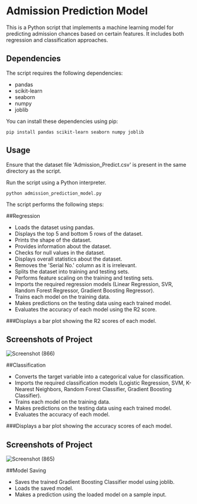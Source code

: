 # Admission Prediction Model

This is a Python script that implements a machine learning model for predicting admission chances based on certain features. It includes both regression and classification approaches.

## Dependencies

The script requires the following dependencies:

- pandas
- scikit-learn
- seaborn
- numpy
- joblib

You can install these dependencies using pip:

```
pip install pandas scikit-learn seaborn numpy joblib
```

## Usage

Ensure that the dataset file 'Admission_Predict.csv' is present in the same directory as the script.

Run the script using a Python interpreter.

```
python admission_prediction_model.py
```

The script performs the following steps:

##Regression
- Loads the dataset using pandas.
- Displays the top 5 and bottom 5 rows of the dataset.
- Prints the shape of the dataset.
- Provides information about the dataset.
- Checks for null values in the dataset.
- Displays overall statistics about the dataset.
- Removes the 'Serial No.' column as it is irrelevant.
- Splits the dataset into training and testing sets.
- Performs feature scaling on the training and testing sets.
- Imports the required regression models (Linear Regression, SVR, Random Forest Regressor, Gradient Boosting Regressor).
- Trains each model on the training data.
- Makes predictions on the testing data using each trained model.
- Evaluates the accuracy of each model using the R2 score.

###Displays a bar plot showing the R2 scores of each model.

## Screenshots of Project

![Screenshot (866)](https://github.com/shreyansh28801/AddmisionPredictionModel/assets/81692600/3b952d1b-5ffb-4e69-ad0c-2c52a9f63339)

##Classification

- Converts the target variable into a categorical value for classification.
- Imports the required classification models (Logistic Regression, SVM, K-Nearest Neighbors, Random Forest Classifier, Gradient Boosting Classifier).
- Trains each model on the training data.
- Makes predictions on the testing data using each trained model.
- Evaluates the accuracy of each model.

###Displays a bar plot showing the accuracy scores of each model.

## Screenshots of Project
![Screenshot (865)](https://github.com/shreyansh28801/AddmisionPredictionModel/assets/81692600/8dfaf658-d192-44d1-87ef-7d081f578193)


##Model Saving
- Saves the trained Gradient Boosting Classifier model using joblib.
- Loads the saved model.
- Makes a prediction using the loaded model on a sample input.
